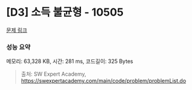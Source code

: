 # [D3] 소득 불균형 - 10505 

[문제 링크](https://swexpertacademy.com/main/code/problem/problemDetail.do?contestProbId=AXNP4CvauaMDFAXS) 

### 성능 요약

메모리: 63,328 KB, 시간: 281 ms, 코드길이: 325 Bytes



> 출처: SW Expert Academy, https://swexpertacademy.com/main/code/problem/problemList.do